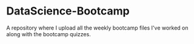 # DataScience-Bootcamp

A repository where I upload all the weekly bootcamp files I've worked on along with the bootcamp quizzes.

